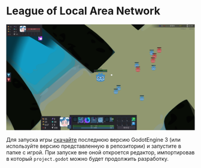 # League of Local Area Network

![Скриншот игрового процесса](screen.png)

Для запуска игры [скачайте](https://godotengine.org/download) последнюю версию GodotEngine 3 (или используйте версию представленную в репозитории) и запустите в папке с игрой. При запуске вне оной откроется редактор, импортировав в который `project.godot` можно будет продолжить разработку.
